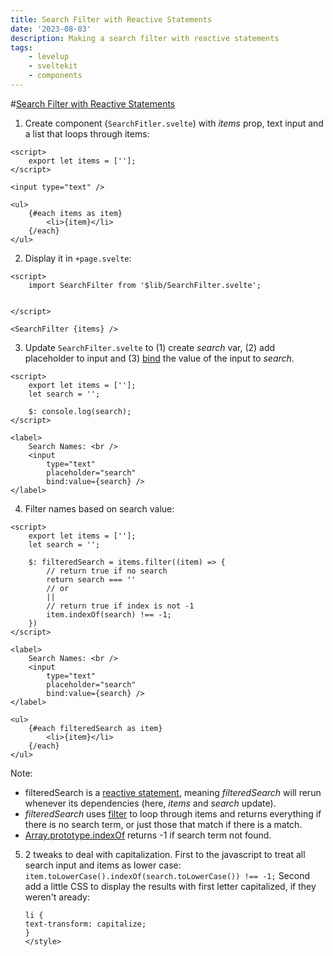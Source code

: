 ```yaml
---
title: Search Filter with Reactive Statements
date: '2023-08-03'
description: Making a search filter with reactive statements
tags:
    - levelup
    - sveltekit
    - components
---
```


#[Search Filter with Reactive Statements](https://levelup.video/tutorials/building-svelte-components/search-filter-with-reactive-statements)

1. Create component (`SearchFitler.svelte`) with _items_ prop, text input and a list that loops through items:

```
<script>
	export let items = [''];
</script>

<input type="text" />

<ul>
	{#each items as item}
		<li>{item}</li>
	{/each}
</ul>
```

2. Display it in `+page.svelte`:

```
<script>
	import SearchFilter from '$lib/SearchFilter.svelte';


</script>

<SearchFilter {items} />
```

3. Update `SearchFilter.svelte` to (1) create _search_ var, (2) add placeholder to input and (3) [bind](https://svelte.dev/docs/element-directives#bind-property) the value of the input to _search_.

```
<script>
	export let items = [''];
	let search = '';

    $: console.log(search);
</script>

<label>
	Search Names: <br />
	<input
        type="text"
        placeholder="search"
        bind:value={search} />
</label>
```

4. Filter names based on search value:

```
<script>
	export let items = [''];
	let search = '';

    $: filteredSearch = items.filter((item) => {
        // return true if no search
        return search === ''
        // or
        ||
        // return true if index is not -1
        item.indexOf(search) !== -1;
    })
</script>

<label>
	Search Names: <br />
	<input
        type="text"
        placeholder="search"
        bind:value={search} />
</label>

<ul>
	{#each filteredSearch as item}
		<li>{item}</li>
	{/each}
</ul>

```

Note:

-   filteredSearch is a [reactive statement](https://svelte.dev/docs/svelte-components#script-3-$-marks-a-statement-as-reactive), meaning _filteredSearch_ will rerun whenever its dependencies (here, _items_ and _search_ update).
-   _filteredSearch_ uses [filter](https://developer.mozilla.org/en-US/docs/Web/JavaScript/Reference/Global_Objects/Array/filter) to loop through items and returns everything if there is no search term, or just those that match if there is a match.
-   [Array.prototype.indexOf](https://developer.mozilla.org/en-US/docs/Web/JavaScript/Reference/Global_Objects/Array/indexOf) returns -1 if search term not found.

5. 2 tweaks to deal with capitalization.
   First to the javascript to treat all search input and items as lower case: `item.toLowerCase().indexOf(search.toLowerCase()) !== -1;`
   Second add a little CSS to display the results with first letter capitalized, if they weren't aready:
   ```<style>
   li {
   text-transform: capitalize;
   }
   </style>

```

```
